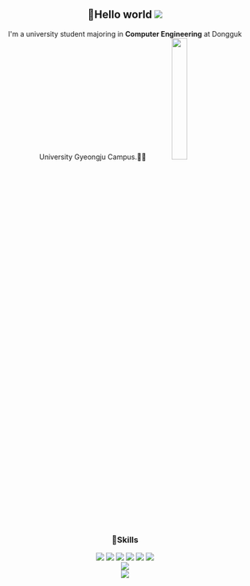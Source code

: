<div style={{display: flex}}>
  <div aling=left>
    <div align=center>
      <strong><h2>👋Hello world </strong><img src="https://hits.seeyoufarm.com/api/count/incr/badge.svg?url=https%3A%2F%2Fgithub.com%2Fiamwotjr99&count_bg=%233DC86E&title_bg=%23555555&icon=github.svg&icon_color=%23E7E7E7&title=github&edge_flat=false" /></h2>
      I'm a university student majoring in <strong>Computer Engineering</strong> at Dongguk University Gyeongju Campus.🤞🤞
      <img src="https://img1.daumcdn.net/thumb/R1280x0/?fname=http://t1.daumcdn.net/brunch/service/user/baFr/image/42T6goM6HDWqtE3Wx4Zr6CVI_1Y.jpg" width="25%"/>
      <strong><h3>🥸Skills</h3></strong>
      <div style={{display: flex}}>
        <img src="https://img.shields.io/badge/React-61DAFB?style=flat-square&logo=React&logoColor=black" /> 
        <img src="https://img.shields.io/badge/Go-00ADD8?style=flat-square&logo=Go&logoColor=black" />
        <img src="https://img.shields.io/badge/JavaScript-F7DF1E?style=flat-square&logo=JavaScript&logoColor=white" />
        <img src="https://img.shields.io/badge/Docker-2496ED?style=flat-square&logo=Docker&logoColor=white" />
        <img src="https://img.shields.io/badge/Express-000000?style=flat-square&logo=Express&logoColor=white" />
        <img src="https://img.shields.io/badge/Node.js-339933?style=flat-square&logo=Node.js&logoColor=white" />
      </div>
    </div>
  </div>
  <div align=right>
    <div align=center>
      <div>
        <img src="https://github-readme-stats.vercel.app/api?username=iamwotjr99&show_icons=true&theme=onedark" />
      </div>
      <div>
        <img src="https://github-readme-stats.vercel.app/api/top-langs/?username=iamwotjr99&layout=compact&theme=dark" />
      </div>
    </div>
  </div>
</div>
